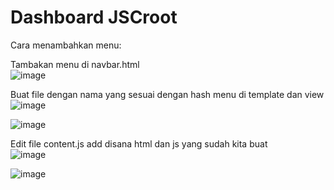# Dashboard JSCroot

Cara menambahkan menu:

Tambakan menu di navbar.html  
![image](https://github.com/user-attachments/assets/25b6aa06-d73a-4e8c-9f67-44bb4095930d)

Buat file dengan nama yang sesuai dengan hash menu di template dan view
![image](https://github.com/user-attachments/assets/c3e2b690-e9bf-4ede-a123-daee8b598dcc)

![image](https://github.com/user-attachments/assets/323cf13c-8856-4929-a7ee-50da8184b9f1)

Edit file content.js add disana html dan js yang sudah kita buat  
![image](https://github.com/user-attachments/assets/4d8486d9-08cd-47d5-9fb7-91891b4ce16b)

![image](https://github.com/user-attachments/assets/c3fe45a0-2a71-40d8-8421-dd8625d55821)

